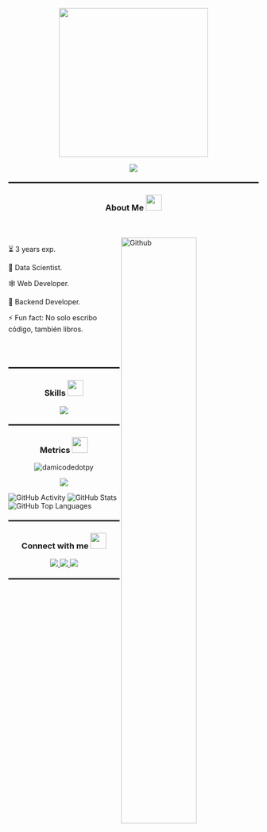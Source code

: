 <!--GIF-->
<div>
  <p align="center">
    <img src="https://media4.giphy.com/media/v1.Y2lkPTc5MGI3NjExcmZwYXJ4OHF3NW9lcmZic3h3eTJwM3Y5NnhqNTVsdjI3MHBiOHBvYiZlcD12MV9pbnRlcm5hbF9naWZfYnlfaWQmY3Q9Zw/MD0svLSDeudszrNrp0/giphy.gif" width="300px">
  </p>
</div>
<!--PHRASE-->
<p align="center">
		<img src="https://readme-typing-svg.herokuapp.com?lines=Hi!+I'm+Damian+Lazos;And...;If+you+only+do+what+you+can+do;you+will+never+be+more+than;who+you+are+now.&center=true&width=380&height=45">
</p>
<!--BREAKER-->
<hr style="border: 1px solid #333; margin: 20px 0;">
<!--ABOUT ME-->
<div>
  <h3 align="center">
    About Me
    <img src = "https://media2.giphy.com/media/QssGEmpkyEOhBCb7e1/giphy.gif?cid=ecf05e47a0n3gi1bfqntqmob8g9aid1oyj2wr3ds3mg700bl&rid=giphy.gif" width = 32px>
  </h3>
  
  <br>
  <br>
  
  <img width="55%" align="right" alt="Github" src="https://raw.githubusercontent.com/onimur/.github/master/.resources/git-header.svg" />
  <p>⏳ 3 years exp.</p>
  <p>🧪 Data Scientist.</p>
  <p>🕸️ Web Developer.</p>
  <p>🧱 Backend Developer.</p>
  <p>⚡ Fun fact: No solo escribo código, también libros.</p>
  
  <br>
  <br>  
</div>
<!--BREAKER-->
<hr style="border: 1px solid #333; margin: 20px 0;">
<!--SKILLS-->
<div>
    <h3 align="center">
      Skills
      <img src = "https://media2.giphy.com/media/QssGEmpkyEOhBCb7e1/giphy.gif?cid=ecf05e47a0n3gi1bfqntqmob8g9aid1oyj2wr3ds3mg700bl&rid=giphy.gif" width = 32px>
    </h3>
    <p align="center">
      <a href="https://skillicons.dev">
        <img src="https://skillicons.dev/icons?i=python,javascript,html,css,flask,nodejs,postgresql,mysql,mongodb,docker,anaconda,git,github&perline=14" />
      </a>
    </p>
</div>
<!--BREAKER-->
<hr style="border: 1px solid #333; margin: 20px 0;">
<!--METRICS-->
<div>
		<h3 align="center">
      Metrics
      <img src = "https://media2.giphy.com/media/QssGEmpkyEOhBCb7e1/giphy.gif?cid=ecf05e47a0n3gi1bfqntqmob8g9aid1oyj2wr3ds3mg700bl&rid=giphy.gif" width = 32px>
    </h3>
	<p align="center"> 
		<img src="https://komarev.com/ghpvc/?username=damicodedotpy&label=Profile%20views&color=blue&style=for-the-badge" alt="damicodedotpy" /> 
	</p>
  <p align="center">
  <img src= "https://www.codewars.com/users/damicodedotpy/badges/large"/>
  </p>
</div>

<p align="center">

![GitHub Activity](http://github-profile-summary-cards.vercel.app/api/cards/profile-details?username=damicodedotpy&theme=react)
![GitHub Stats](http://github-profile-summary-cards.vercel.app/api/cards/stats?username=damicodedotpy&theme=react)
![GitHub Top Languages](http://github-profile-summary-cards.vercel.app/api/cards/repos-per-language?username=damicodedotpy&theme=react)
<!--[![GitHub Streak](http://github-readme-streak-stats.herokuapp.com?user=damicodedotpy&theme=dark&background=000000)](https://git.io/streak-stats)-->

</p>
<!--BREAKER-->
<hr style="border: 1px solid #333; margin: 20px 0;">
<!--CONNECT WITH ME-->
<div id="user-content-toc">
	<h3 align="center">
		Connect with me 
		<img src = "https://media2.giphy.com/media/QssGEmpkyEOhBCb7e1/giphy.gif?cid=ecf05e47a0n3gi1bfqntqmob8g9aid1oyj2wr3ds3mg700bl&rid=giphy.gif" width = 32px> 
	</h3>
</div>

<p align="center">
  <a href="https://www.linkedin.com/in/damian-lazos-0a0266308/">
    <img src="https://skillicons.dev/icons?i=linkedin"/>
  </a>

 <a href="https://www.instagram.com/demianvlack/">
    <img src="https://skillicons.dev/icons?i=instagram"/>
  </a>

 <a href="mailto:damicode.py@gmail.com">
    <img src="https://skillicons.dev/icons?i=gmail"/>
  </a>
</p>

<!--BREAKER-->
<hr style="border: 1px solid #333; margin: 20px 0;">







